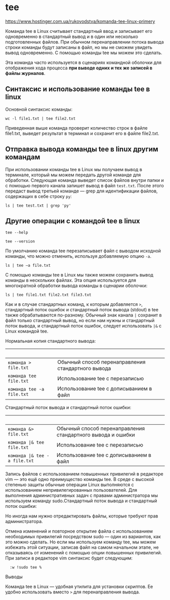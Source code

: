 # tee

https://www.hostinger.com.ua/rukovodstva/komanda-tee-linux-primery

Команда tee в Linux считывает стандартный ввод и записывает его одновременно в стандартный вывод и в один или несколько подготовленных файлов. При обычном перенаправлении потока вывода строки команды будут записаны в файл, но мы не сможем увидеть вывод одновременно. С помощью команды tee мы можем это сделать.

Эта команда часто используется в сценариях командной оболочки для отображения хода процесса **при выводе одних и тех же записей в файлы журналов**.

## Синтаксис и использование команды tee в linux

Основной синтаксис команды:

    wc -l file1.txt | tee file2.txt

Приведенная выше команда проверит количество строк в файле file1.txt, выведет результат в терминал и сохранит его в файле file2.txt.

## Отправка вывода команды tee в linux другим командам

При использовании команды tee в Linux мы получаем вывод в терминале, который мы можем передать другой команде для обработки. Следующая команда выведет список файлов внутри папки и с помощью первого канала запишет вывод в файл `test.txt`. После этого передаст вывод третьей команде — grep для идентификации файлов, содержащих в себе строку `py`:

    ls | tee test.txt | grep 'py'

## Другие операции с командой tee в linux

```
tee --help

tee --version
```
По умолчанию команда tee перезаписывает файл с выводом исходной команды, что можно отменить, используя добавляемую опцию `-a`.

    ls | tee –a file.txt

С помощью команды tee в Linux мы также можем сохранить вывод команды в нескольких файлах. Эта опция используется для многократной обработки вывода команды в сценарии оболочки:

    ls | tee file1.txt file2.txt file3.txt

Как и в случае стандартных команд, к которым добавляется `>`, стандартный поток ошибок и стандартный поток вывода (stdout) в tee также обрабатываются по-разному. Обычный знак канала `|` сохранит в файл только стандартный вывод, но если нам нужны и стандартный поток вывода, и стандартный поток ошибок, следует использовать `|&` c Linux командой tee.

Нормальная копия стандартного вывода:

&nbsp; | &nbsp;
-- | --
`команда > file.txt` | Обычный способ перенаправления стандартного вывода
`команда tee file.txt` | Использование tee с перезаписью
`команда tee -a file.txt` | Использование tee с дописыванием в файл

Стандартный поток вывода и стандартный поток ошибки:

&nbsp; | &nbsp;
-- | --
`команда &> file.txt` | Обычный способ перенаправления стандартного вывода и ошибки
`команда \|& tee file.txt` | Использование tee с перезаписью
`команда \|& tee -a file.txt` | Использование tee с дописыванием в файл

Запись файлов с использованием повышенных привилегий в редакторе vim — это ещё одно преимущество команды tee. В среде с высокой степенью защиты обычные операции Linux выполняются с использованием непривилегированных пользователей. Для выполнения административных задач с правами администратора мы используем команду sudo.Стандартный поток вывода и стандартный поток ошибки:

Но иногда нам нужно отредактировать файлы, которые требуют прав администратора.

Отмена изменений и повторное открытие файла с использованием необходимых привилегий посредством sudo — один из вариантов, как это можно сделать. Но если мы используем команду tee, мы можем избежать этой ситуации, записав файл на самом начальном этапе, не отказываясь от изменений с помощью опции повышенных привилегий. При записи в редакторе vim синтаксис будет следующим:

      :w !sudo tee %

Выводы

Команда tee в Linux — удобная утилита для установки скриптов. Ее удобно использовать вместо `>` для перенаправления вывода.

